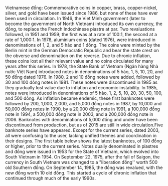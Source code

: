 Vietnamese đồng: Commemorative coins in copper, brass, copper-nickel, silver, and gold have been issued since 1986, but none of these have ever been used in circulation. In 1946, the Viet Minh  government (later to become the government of North Vietnam) introduced its own currency, the đồng, to replace the French Indochinese piastre at par. Two revaluations followed, in 1951 and 1959; the first was at a rate of 100:1, the second at a rate of 1,000:1. In 1978, aluminium coins (dated 1976), were introduced in denominations of 1, 2, and 5 hào and 1 đồng. The coins were minted by the Berlin mint in the German Democratic Republic and bear the state crest on the obverse and denomination on the reverse. Due to chronic inflation, these coins lost all their relevant value and no coins circulated for many years after this series. In 1978, the State Bank of Vietnam (Ngân hàng Nhà nước Việt Nam) introduced notes in denominations of 5 hào, 1, 5, 10, 20, and 50 đồng dated 1976. In 1980, 2 and 10 đồng notes were added, followed by 30 and 100 đồng notes in 1981. These notes were discontinued in 1985 as they gradually lost value due to inflation and economic instability. In 1985, notes were introduced in denominations of 5 hào, 1, 2, 5, 10, 20, 30, 50, 100, and 500 đồng. As inflation became endemic, these first banknotes were followed by 200, 1,000, 2,000, and 5,000 đồng notes in 1987, by 10,000 and 50,000 đồng notes in 1990, by a 20,000 đồng note in 1991, a 100,000 đồng note in 1994, a 500,000 đồng note in 2003, and a 200,000 đồng note in 2006. Banknotes with denominations of 5,000 đồng and under have been discontinued from production, but as of 2015 are still in wide circulation.Five banknote series have appeared. Except for the current series, dated 2003, all were confusing to the user, lacking unified themes and coordination in their designs. The first table below shows the latest banknotes, of 100 đồng or higher, prior to the current series. Notes dually denominated in piastres and đồng were issued in 1953 for the State of Vietnam, which evolved into South Vietnam in 1954. On September 22, 1975, after the fall of Saigon, the currency in South Vietnam was changed to a "liberation đồng'' worth 500 old Southern đồng. On September 14, 1985, the đồng was revalued, with the new đồng worth 10 old đồng. This started a cycle of chronic inflation that continued through much of the early 1990s.
